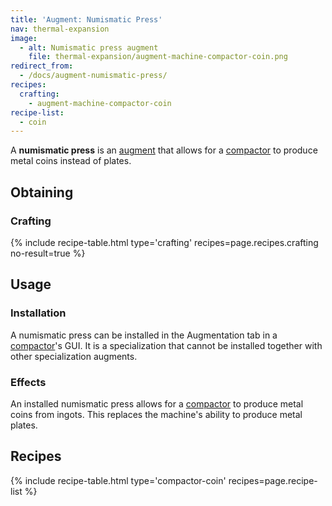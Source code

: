 ```yaml
---
title: 'Augment: Numismatic Press'
nav: thermal-expansion
image:
  - alt: Numismatic press augment
    file: thermal-expansion/augment-machine-compactor-coin.png
redirect_from:
  - /docs/augment-numismatic-press/
recipes:
  crafting:
    - augment-machine-compactor-coin
recipe-list:
  - coin
---
```


A **numismatic press** is an [augment](/docs/augments/) that allows for a
[compactor](/docs/compactor/) to produce metal coins instead of plates.


Obtaining
---------

### Crafting
{% include recipe-table.html type='crafting' recipes=page.recipes.crafting no-result=true %}


Usage
-----

### Installation
A numismatic press can be installed in the Augmentation tab in a
[compactor](/docs/compactor/)'s GUI. It is a specialization that cannot be
installed together with other specialization augments.

### Effects
An installed numismatic press allows for a [compactor](/docs/compactor/) to
produce metal coins from ingots. This replaces the machine's ability to produce
metal plates.


Recipes
-------

{% include recipe-table.html type='compactor-coin' recipes=page.recipe-list %}
